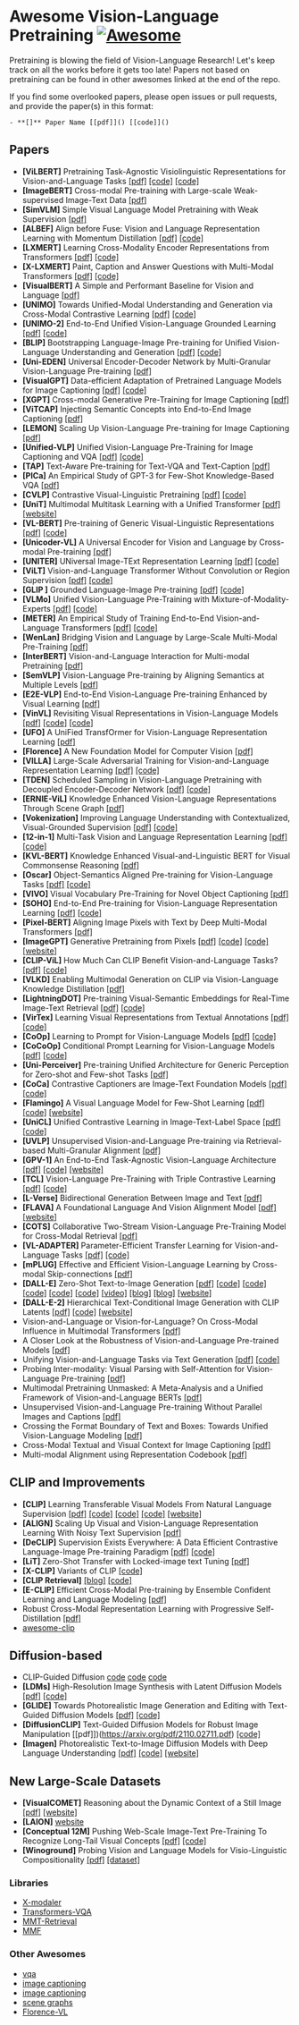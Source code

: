 # Awesome Vision-Language Pretraining [![Awesome](https://cdn.rawgit.com/sindresorhus/awesome/d7305f38d29fed78fa85652e3a63e154dd8e8829/media/badge.svg)](https://github.com/sindresorhus/awesome)

Pretraining is blowing the field of Vision-Language Research! Let's keep track on all the works before it gets too late! Papers not based on pretraining can be found in other awesomes linked at the end of the repo. 

If you find some overlooked papers, please open issues or pull requests, and provide the paper(s) in this format:
```
- **[]** Paper Name [[pdf]]() [[code]]()
```

## Papers

- **[ViLBERT]** Pretraining Task-Agnostic Visiolinguistic Representations for Vision-and-Language Tasks [[pdf]](https://arxiv.org/pdf/1908.02265.pdf) [[code]](https://github.com/facebookresearch/vilbert-multi-task) [[code]](https://github.com/jiasenlu/vilbert_beta)
- **[ImageBERT]** Cross-modal Pre-training with Large-scale Weak-supervised Image-Text Data [[pdf]](https://arxiv.org/pdf/2001.07966.pdf)
- **[SimVLM]** Simple Visual Language Model Pretraining with Weak Supervision [[pdf]](https://arxiv.org/pdf/2108.10904.pdf)
- **[ALBEF]** Align before Fuse: Vision and Language Representation Learning with Momentum Distillation [[pdf]](https://arxiv.org/pdf/2107.07651.pdf) [[code]](https://github.com/salesforce/ALBEF)
- **[LXMERT]** Learning Cross-Modality Encoder Representations from Transformers [[pdf]](https://arxiv.org/pdf/1908.07490.pdf) [[code]](https://github.com/airsplay/lxmert)
- **[X-LXMERT]** Paint, Caption and Answer Questions with Multi-Modal Transformers [[pdf]](https://arxiv.org/pdf/2009.11278.pdf) [[code]](https://github.com/allenai/x-lxmert)
- **[VisualBERT]** A Simple and Performant Baseline for Vision and Language [[pdf]](https://arxiv.org/pdf/1908.03557.pdf)
- **[UNIMO]** Towards Unified-Modal Understanding and Generation via Cross-Modal Contrastive Learning [[pdf]](https://arxiv.org/pdf/2012.15409.pdf) [[code]](https://github.com/PaddlePaddle/Research/tree/master/NLP/UNIMO)
- **[UNIMO-2]** End-to-End Unified Vision-Language Grounded Learning [[pdf]](https://arxiv.org/pdf/2203.09067.pdf) [[code]](https://unimo-ptm.github.io/)
- **[BLIP]** Bootstrapping Language-Image Pre-training for Unified Vision-Language Understanding and Generation [[pdf]](https://arxiv.org/pdf/2201.12086.pdf) [[code]](https://github.com/salesforce/BLIP)
- **[Uni-EDEN]** Universal Encoder-Decoder Network by Multi-Granular Vision-Language Pre-training [[pdf]](https://arxiv.org/pdf/2201.04026.pdf)
- **[VisualGPT]** Data-efficient Adaptation of Pretrained Language Models for Image Captioning [[pdf]](https://arxiv.org/pdf/2102.10407.pdf) [[code]](https://github.com/Vision-CAIR/VisualGPT)
- **[XGPT]** Cross-modal Generative Pre-Training for Image Captioning [[pdf]](https://arxiv.org/pdf/2003.01473.pdf)
- **[ViTCAP]** Injecting Semantic Concepts into End-to-End Image Captioning [[pdf]](https://arxiv.org/pdf/2112.05230.pdf) 
- **[LEMON]** Scaling Up Vision-Language Pre-training for Image Captioning [[pdf]](https://arxiv.org/pdf/2111.12233.pdf) 
- **[Unified-VLP]** Unified Vision-Language Pre-Training for Image Captioning and VQA [[pdf]](https://arxiv.org/pdf/1909.11059.pdf) [[code]](https://github.com/LuoweiZhou/VLP)
- **[TAP]** Text-Aware Pre-training for Text-VQA and Text-Caption [[pdf]](https://arxiv.org/pdf/2012.04638.pdf) 
- **[PICa]** An Empirical Study of GPT-3 for Few-Shot Knowledge-Based VQA [[pdf]](https://arxiv.org/pdf/2109.05014.pdf) 
- **[CVLP]** Contrastive Visual-Linguistic Pretraining [[pdf]](https://arxiv.org/pdf/2007.13135.pdf) [[code]](https://github.com/ArcherYunDong/CVLP)
- **[UniT]** Multimodal Multitask Learning with a Unified Transformer [[pdf]](https://arxiv.org/pdf/2102.10772.pdf) [[website]](https://mmf.sh/)
- **[VL-BERT]** Pre-training of Generic Visual-Linguistic Representations [[pdf]](https://arxiv.org/pdf/1908.08530.pdf) [[code]](https://github.com/jackroos/VL-BERT)
- **[Unicoder-VL]** A Universal Encoder for Vision and Language by Cross-modal Pre-training [[pdf]](https://arxiv.org/pdf/1908.06066.pdf) 
- **[UNITER]** UNiversal Image-TExt Representation Learning [[pdf]](https://arxiv.org/pdf/1909.11740.pdf) [[code]](https://github.com/ChenRocks/UNITER)
- **[ViLT]** Vision-and-Language Transformer Without Convolution or Region Supervision [[pdf]](https://arxiv.org/pdf/2102.03334.pdf) [[code]](https://github.com/dandelin/vilt)
- **[GLIP ]** Grounded Language-Image Pre-training [[pdf]](https://arxiv.org/pdf/2112.03857.pdf) [[code]](https://github.com/microsoft/GLIP)
- **[VLMo]** Unified Vision-Language Pre-Training with Mixture-of-Modality-Experts [[pdf]](https://arxiv.org/pdf/2111.02358.pdf) [[code]](https://github.com/microsoft/unilm/tree/master/vlmo)
- **[METER]** An Empirical Study of Training End-to-End Vision-and-Language Transformers [[pdf]](https://arxiv.org/pdf/2111.02387.pdf) [[code]](https://github.com/zdou0830/METER)
- **[WenLan]** Bridging Vision and Language by Large-Scale Multi-Modal Pre-Training [[pdf]](https://arxiv.org/pdf/2103.06561.pdf)
- **[InterBERT]** Vision-and-Language Interaction for Multi-modal Pretraining [[pdf]](https://arxiv.org/pdf/2003.13198.pdf)
- **[SemVLP]** Vision-Language Pre-training by Aligning Semantics at Multiple Levels [[pdf]](https://arxiv.org/pdf/2103.07829.pdf)
- **[E2E-VLP]** End-to-End Vision-Language Pre-training Enhanced by Visual Learning [[pdf]](https://arxiv.org/pdf/2106.01804.pdf) 
- **[VinVL]** Revisiting Visual Representations in Vision-Language Models [[pdf]](https://arxiv.org/pdf/2101.00529.pdf) [[code]](https://github.com/microsoft/Oscar) [[code]](https://github.com/pzzhang/VinVL)
- **[UFO]** A UniFied TransfOrmer for Vision-Language Representation Learning [[pdf]](https://arxiv.org/pdf/2111.10023.pdf)
- **[Florence]** A New Foundation Model for Computer Vision [[pdf]](https://arxiv.org/pdf/2111.11432.pdf)
- **[VILLA]** Large-Scale Adversarial Training for Vision-and-Language Representation Learning [[pdf]](https://arxiv.org/pdf/2006.06195.pdf) [[code]](https://github.com/zhegan27/VILLA)
- **[TDEN]** Scheduled Sampling in Vision-Language Pretraining with Decoupled Encoder-Decoder Network [[pdf]](https://arxiv.org/pdf/2101.11562.pdf) [[code]](https://github.com/YehLi/TDEN)
- **[ERNIE-ViL]** Knowledge Enhanced Vision-Language Representations Through Scene Graph [[pdf]](https://arxiv.org/pdf/2006.16934.pdf)
- **[Vokenization]** Improving Language Understanding with Contextualized, Visual-Grounded Supervision [[pdf]](https://arxiv.org/pdf/2010.06775.pdf) [[code]](https://github.com/airsplay/vokenization)
- **[12-in-1]** Multi-Task Vision and Language Representation Learning [[pdf]](https://arxiv.org/pdf/1912.02315.pdf) [[code]](https://github.com/facebookresearch/vilbert-multi-task)
- **[KVL-BERT]** Knowledge Enhanced Visual-and-Linguistic BERT for Visual Commonsense Reasoning [[pdf]](https://arxiv.org/pdf/2012.07000.pdf)
- **[Oscar]** Object-Semantics Aligned Pre-training for Vision-Language Tasks [[pdf]](https://arxiv.org/pdf/2004.06165.pdf) [[code]](https://github.com/microsoft/Oscar)
- **[VIVO]** Visual Vocabulary Pre-Training for Novel Object Captioning [[pdf]](https://arxiv.org/pdf/2009.13682.pdf)
- **[SOHO]** End-to-End Pre-training for Vision-Language Representation Learning [[pdf]](https://arxiv.org/pdf/2104.03135.pdf) [[code]](https://github.com/researchmm/soho)
- **[Pixel-BERT]** Aligning Image Pixels with Text by Deep Multi-Modal Transformers [[pdf]](https://arxiv.org/pdf/2004.00849.pdf)
- **[ImageGPT]** Generative Pretraining from Pixels [[pdf]](https://cdn.openai.com/papers/Generative_Pretraining_from_Pixels_V2.pdf) [[code]](https://github.com/openai/image-gpt) [[code]](https://github.com/karpathy/minGPT) [[website]](https://openai.com/blog/image-gpt/)
- **[CLIP-ViL]** How Much Can CLIP Benefit Vision-and-Language Tasks? [[pdf]](https://arxiv.org/pdf/2107.06383.pdf) [[code]](https://github.com/clip-vil/CLIP-ViL)
- **[VLKD]** Enabling Multimodal Generation on CLIP via Vision-Language Knowledge Distillation [[pdf]](https://arxiv.org/pdf/2203.06386.pdf)
- **[LightningDOT]** Pre-training Visual-Semantic Embeddings for Real-Time Image-Text Retrieval [[pdf]](https://arxiv.org/pdf/2103.08784.pdf) [[code]](https://github.com/intersun/LightningDOT)
- **[VirTex]** Learning Visual Representations from Textual Annotations [[pdf]](https://arxiv.org/pdf/2006.06666.pdf) [[code]](https://github.com/kdexd/virtex)
- **[CoOp]** Learning to Prompt for Vision-Language Models [[pdf]](https://arxiv.org/pdf/2109.01134.pdf) [[code]](https://github.com/KaiyangZhou/CoOp)
- **[CoCoOp]** Conditional Prompt Learning for Vision-Language Models [[pdf]](https://arxiv.org/pdf/2203.05557.pdf) [[code]](https://github.com/KaiyangZhou/CoOp)
- **[Uni-Perceiver]** Pre-training Unified Architecture for Generic Perception for Zero-shot and Few-shot Tasks [[pdf]](https://arxiv.org/pdf/2112.01522.pdf)
- **[CoCa]** Contrastive Captioners are Image-Text Foundation Models [[pdf]](https://arxiv.org/pdf/2205.01917.pdf) [[code]](https://github.com/lucidrains/CoCa-pytorch)
- **[Flamingo]** A Visual Language Model for Few-Shot Learning [[pdf]](https://arxiv.org/pdf/2204.14198.pdf) [[code]](https://github.com/lucidrains/flamingo-pytorch) [[website]](https://www.deepmind.com/blog/tackling-multiple-tasks-with-a-single-visual-language-model)
- **[UniCL]** Unified Contrastive Learning in Image-Text-Label Space [[pdf]](https://arxiv.org/pdf/2204.03610.pdf) [[code]](https://github.com/microsoft/UniCL)
- **[UVLP]** Unsupervised Vision-and-Language Pre-training via Retrieval-based Multi-Granular Alignment [[pdf]](https://arxiv.org/pdf/2203.00242.pdf)
- **[GPV-1]** An End-to-End Task-Agnostic Vision-Language Architecture [[pdf]](https://arxiv.org/pdf/2104.00743.pdf) [[code]](https://github.com/allenai/gpv-1/) [[website]](https://prior.allenai.org/projects/gpv)
- **[TCL]** Vision-Language Pre-Training with Triple Contrastive Learning [[pdf]](https://arxiv.org/pdf/2202.10401.pdf) [[code]](https://github.com/uta-smile/TCL)
- **[L-Verse]** Bidirectional Generation Between Image and Text [[pdf]](https://arxiv.org/pdf/2111.11133.pdf)
- **[FLAVA]** A Foundational Language And Vision Alignment Model [[pdf]](https://arxiv.org/pdf/2112.04482.pdf) [[website]](https://flava-model.github.io/)
- **[COTS]** Collaborative Two-Stream Vision-Language Pre-Training Model for Cross-Modal Retrieval [[pdf]](https://arxiv.org/pdf/2204.07441.pdf)
- **[VL-ADAPTER]** Parameter-Efficient Transfer Learning for Vision-and-Language Tasks [[pdf]](https://arxiv.org/pdf/2112.06825.pdf) [[code]](https://github.com/ylsung/VL_adapter)
- **[mPLUG]** Effective and Efficient Vision-Language Learning by Cross-modal Skip-connections [[pdf]](https://arxiv.org/pdf/2205.12005.pdf) 
- **[DALL-E]** Zero-Shot Text-to-Image Generation [[pdf]](https://arxiv.org/pdf/2102.12092.pdf) [[code]](https://github.com/openai/DALL-E) [[code]](https://github.com/borisdayma/dalle-mini) [[code]](https://github.com/lucidrains/DALLE-pytorch) [[code]](https://github.com/robvanvolt/DALLE-models) [[code]](https://github.com/kakaobrain/minDALL-E) [[video]](https://www.youtube.com/watch?v=j4xgkjWlfL4&t=1432s&ab_channel=YannicKilcher) [[blog]](https://wandb.ai/dalle-mini/dalle-mini/reports/DALL-E-mini--Vmlldzo4NjIxODA) [[blog]](https://ml.berkeley.edu/blog/posts/vq-vae/) [[website]](https://openai.com/blog/dall-e/)
- **[DALL-E-2]** Hierarchical Text-Conditional Image Generation with CLIP Latents [[pdf]](https://arxiv.org/pdf/2204.06125.pdf) [[code]](https://github.com/lucidrains/DALLE2-pytorch) [[website]](https://openai.com/dall-e-2/)
- Vision-and-Language or Vision-for-Language? On Cross-Modal Influence in Multimodal Transformers [[pdf]](https://arxiv.org/pdf/2109.04448.pdf)
- A Closer Look at the Robustness of Vision-and-Language Pre-trained Models [[pdf]](https://arxiv.org/pdf/2012.08673.pdf)
- Unifying Vision-and-Language Tasks via Text Generation [[pdf]](https://arxiv.org/pdf/2102.02779.pdf) [[code]](https://github.com/j-min/VL-T5)
- Probing Inter-modality: Visual Parsing with Self-Attention for Vision-Language Pre-training [[pdf]](https://arxiv.org/pdf/2106.13488.pdf) 
- Multimodal Pretraining Unmasked: A Meta-Analysis and a Unified Framework of Vision-and-Language BERTs [[pdf]](https://arxiv.org/pdf/2011.15124.pdf) 
- Unsupervised Vision-and-Language Pre-training Without Parallel Images and Captions [[pdf]](https://arxiv.org/pdf/2010.12831.pdf)
- Crossing the Format Boundary of Text and Boxes: Towards Unified Vision-Language Modeling [[pdf]](https://arxiv.org/pdf/2111.12085.pdf)
- Cross-Modal Textual and Visual Context for Image Captioning [[pdf]](https://arxiv.org/pdf/2205.04363.pdf)
- Multi-modal Alignment using Representation Codebook [[pdf]](https://arxiv.org/pdf/2203.00048.pdf)

## CLIP and Improvements
- **[CLIP]** Learning Transferable Visual Models From Natural Language Supervision [[pdf]](https://arxiv.org/pdf/2103.00020.pdf) [[code]](https://github.com/openai/CLIP) [[code]](https://github.com/mlfoundations/open_clip) [[code]](https://github.com/Zasder3/train-CLIP) [[website]](https://openai.com/blog/clip/)
- **[ALIGN]** Scaling Up Visual and Vision-Language Representation Learning With Noisy Text Supervision [[pdf]](https://arxiv.org/pdf/2102.05918.pdf)
- **[DeCLIP]** Supervision Exists Everywhere: A Data Efficient Contrastive Language-Image Pre-training Paradigm [[pdf]](https://arxiv.org/pdf/2110.05208.pdf) [[code]](https://github.com/Sense-GVT/DeCLIP)
- **[LiT]** Zero-Shot Transfer with Locked-image text Tuning [[pdf]](https://arxiv.org/pdf/2111.07991.pdf) 
- **[X-CLIP]** Variants of CLIP [[code]](https://github.com/lucidrains/x-clip)
- **[CLIP Retrieval]** [[blog]](https://rom1504.medium.com/semantic-search-with-embeddings-index-anything-8fb18556443c) [[code]](https://github.com/rom1504/clip-retrieval)
- **[E-CLIP]** Efficient Cross-Modal Pre-training by Ensemble Confident Learning and Language Modeling [[pdf]](https://arxiv.org/pdf/2109.04699.pdf)
- Robust Cross-Modal Representation Learning with Progressive Self-Distillation [[pdf]](https://arxiv.org/pdf/2204.04588.pdf)
- [awesome-clip](https://github.com/yzhuoning/Awesome-CLIP)

## Diffusion-based
- CLIP-Guided Diffusion [code](https://github.com/afiaka87/clip-guided-diffusion) [code](https://github.com/nerdyrodent/CLIP-Guided-Diffusion) [code](https://github.com/crowsonkb/v-diffusion-pytorch)
- **[LDMs]** High-Resolution Image Synthesis with Latent Diffusion Models [[pdf]](https://arxiv.org/pdf/2112.10752.pdf) [[code]](https://github.com/CompVis/latent-diffusion)
- **[GLIDE]** Towards Photorealistic Image Generation and Editing with Text-Guided Diffusion Models [[pdf]](https://arxiv.org/pdf/2112.10741.pdf) [[code]](https://github.com/openai/glide-text2im)
- **[DiffusionCLIP]** Text-Guided Diffusion Models for Robust Image Manipulation [[pdf]])(https://arxiv.org/pdf/2110.02711.pdf) [[code]](https://github.com/gwang-kim/DiffusionCLIP)
- **[Imagen]** Photorealistic Text-to-Image Diffusion Models with Deep Language Understanding [[pdf]](https://arxiv.org/pdf/2205.11487.pdf) [[code]](https://github.com/lucidrains/imagen-pytorch) [[website]](https://imagen.research.google/)

## New Large-Scale Datasets
- **[VisualCOMET]** Reasoning about the Dynamic Context of a Still Image [[pdf]](https://arxiv.org/pdf/2004.10796.pdf) [[website]](https://visualcomet.xyz/)
- **[LAION]** [website](https://laion.ai/#top)
- **[Conceptual 12M]** Pushing Web-Scale Image-Text Pre-Training To Recognize Long-Tail Visual Concepts [[pdf]](https://arxiv.org/pdf/2102.08981.pdf) [[code]](https://github.com/google-research-datasets/conceptual-12m)
- **[Winoground]** Probing Vision and Language Models for Visio-Linguistic Compositionality [[pdf]](https://arxiv.org/pdf/2204.03162.pdf) [[dataset]](https://huggingface.co/datasets/facebook/winoground)

### Libraries
- [X-modaler](https://github.com/YehLi/xmodaler)
- [Transformers-VQA](https://github.com/YIKUAN8/Transformers-VQA)
- [MMT-Retrieval](https://github.com/UKPLab/MMT-Retrieval)
- [MMF](https://github.com/facebookresearch/mmf)

### Other Awesomes
- [vqa](https://github.com/jokieleung/awesome-visual-question-answering)
- [image captioning](https://github.com/forence/Awesome-Visual-Captioning)
- [image captioning](https://github.com/zhjohnchan/awesome-image-captioning)
- [scene graphs](https://github.com/huoxingmeishi/Awesome-Scene-Graphs)
- [Florence-VL](https://www.microsoft.com/en-us/research/project/project-florence-vl/)
